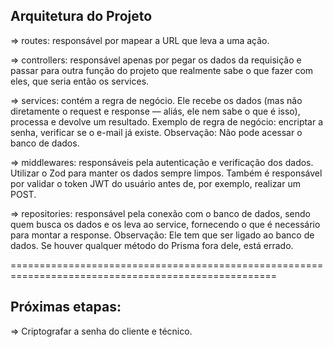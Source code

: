 ## Arquitetura do Projeto

=> routes: responsável por mapear a URL que leva a uma ação.

=> controllers: responsável apenas por pegar os dados da requisição e passar para outra função do projeto que realmente sabe o que fazer com eles, que seria então os services.

=> services: contém a regra de negócio. Ele recebe os dados (mas não diretamente o request e response — aliás, ele nem sabe o que é isso), processa e devolve um resultado.
Exemplo de regra de negócio: encriptar a senha, verificar se o e-mail já existe.
Observação: Não pode acessar o banco de dados.

=> middlewares: responsáveis pela autenticação e verificação dos dados. Utilizar o Zod para manter os dados sempre limpos. Também é responsável por validar o token JWT do usuário antes de, por exemplo, realizar um POST.

=> repositories: responsável pela conexão com o banco de dados, sendo quem busca os dados e os leva ao service, fornecendo o que é necessário para montar a response.
Observação: Ele tem que ser ligado ao banco de dados. Se houver qualquer método do Prisma fora dele, está errado.

====================================================================================================

## Próximas etapas:

=> Criptografar a senha do cliente e técnico.
